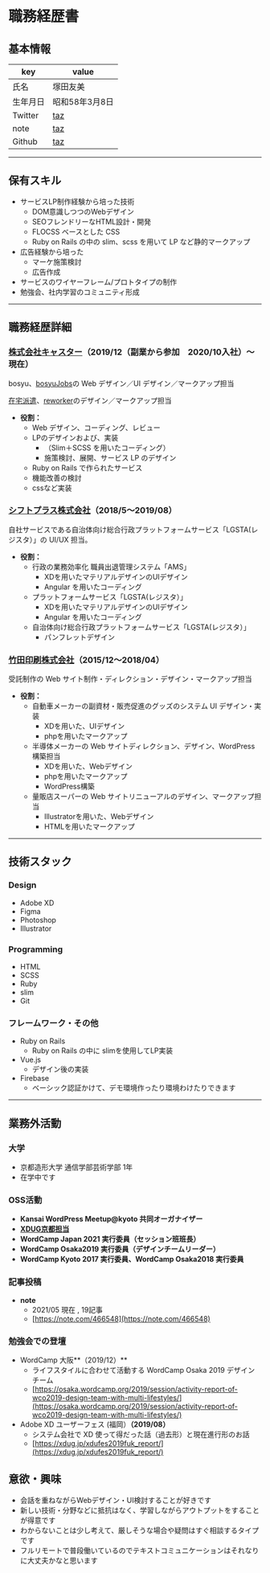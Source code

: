 # 職務経歴書

## 基本情報

|key|value|
|---|---|
|氏名|塚田友美|
|生年月日|昭和58年3月8日|
|Twitter|[taz](https://twitter.com/466548)|
|note|[taz](https://note.com/466548)|
|Github|[taz](https://github.com/466548)|

---

## 保有スキル
- サービスLP制作経験から培った技術
  - DOM意識しつつのWebデザイン
  - SEOフレンドリーなHTML設計・開発
  - FLOCSS ベースとした CSS
  - Ruby on Rails の中の slim、scss を用いて LP など静的マークアップ
- 広告経験から培った
  - マーケ施策検討
  - 広告作成
- サービスのワイヤーフレーム/プロトタイプの制作
- 勉強会、社内学習のコミュニティ形成

---

## 職務経歴詳細

### [株式会社キャスター](https://caster.co.jp/)（2019/12（副業から参加　2020/10入社）〜現在）

bosyu、[bosyuJobs](http://jobs.bosyu.me/)の Web デザイン／UI デザイン／マークアップ担当

[在宅派遣](https://www.zaitakuhaken.com/)、[reworker](https://www.reworker.jp/agent)のデザイン／マークアップ担当

- **役割：**
    - Web デザイン、コーディング、レビュー
    - LPのデザインおよび、実装
      - （Slim＋SCSS を用いたコーディング）
      - 施策検討、展開、サービス LP のデザイン
    - Ruby on Rails で作られたサービス
    - 機能改善の検討
    - cssなど実装

### [シフトプラス株式会社](https://www.shiftplus.co.jp/)（2018/5〜2019/08）

自社サービスである自治体向け総合行政プラットフォームサービス「LGSTA(レジスタ）」の UI/UX 担当。

- **役割：**
    - 行政の業務効率化 職員出退管理システム「AMS」
      - XDを用いたマテリアルデザインのUIデザイン
      - Angular を用いたコーディング
    - プラットフォームサービス「LGSTA(レジスタ）」
      - XDを用いたマテリアルデザインのUIデザイン
      - Angular を用いたコーディング
    - 自治体向け総合行政プラットフォームサービス「LGSTA(レジスタ）」
      - パンフレットデザイン

### [竹田印刷株式会社](https://www.takeda-prn.co.jp/)（2015/12〜2018/04）

受託制作の Web サイト制作・ディレクション・デザイン・マークアップ担当

- **役割：**
    - 自動車メーカーの副資材・販売促進のグッズのシステム UI デザイン・実装
      - XDを用いた、UIデザイン  
      - phpを用いたマークアップ  
    - 半導体メーカーの Web サイトディレクション、デザイン、WordPress 構築担当
      - XDを用いた、Webデザイン  
      - phpを用いたマークアップ
      - WordPress構築
    - 量販店スーパーの Web サイトリニューアルのデザイン、マークアップ担当
      - Illustratorを用いた、Webデザイン  
      - HTMLを用いたマークアップ

---
## 技術スタック
### Design
- Adobe XD
- Figma
- Photoshop
- Illustrator

### Programming
- HTML
- SCSS
- Ruby
- slim
- Git
### フレームワーク・その他
- Ruby on Rails
  -  Ruby on Rails の中に slimを使用してLP実装
- Vue.js
  -  デザイン後の実装
- Firebase
  -  ベーシック認証かけて、デモ環境作ったり環境わけたりできます

---
## 業務外活動
### 大学

 - 京都造形大学 通信学部芸術学部 1年
  - 在学中です

### OSS活動

- **Kansai WordPress Meetup@kyoto 共同オーガナイザー**
- **[XDUG京都担当](https://xdug.jp/kyoto/)**
- **WordCamp Japan 2021 実行委員（セッション班班長）**
- **WordCamp Osaka2019 実行委員（デザインチームリーダー）**
- **WordCamp Kyoto 2017 実行委員、WordCamp Osaka2018 実行委員**
### 記事投稿

- **note**
    - 2021/05 現在 , 19記事
    - [https://note.com/466548](https://note.com/466548)

### 勉強会での登壇

- WordCamp 大阪**（2019/12）**
    - ライフスタイルに合わせて活動する WordCamp Osaka 2019 デザインチーム
    - [https://osaka.wordcamp.org/2019/session/activity-report-of-wco2019-design-team-with-multi-lifestyles/](https://osaka.wordcamp.org/2019/session/activity-report-of-wco2019-design-team-with-multi-lifestyles/)
- Adobe XD ユーザーフェス (福岡）**（2019/08）**
    - システム会社で XD 使って得だった話（過去形）と現在進行形のお話
    - [https://xdug.jp/xdufes2019fuk_report/](https://xdug.jp/xdufes2019fuk_report/)

##  意欲・興味
- 会話を重ねながらWebデザイン・UI検討することが好きです
- 新しい技術・分野などに抵抗はなく、学習しながらアウトプットをすることが得意です
- わからないことは少し考えて、厳しそうな場合や疑問はすぐ相談するタイプです
- フルリモートで普段働いているのでテキストコミュニケーションはそれなりに大丈夫かなと思います